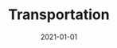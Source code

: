 ---
title: Transportation
description: Brief description of this section
cover: manuel-nageli.jpg
date: 2021-01-01
---